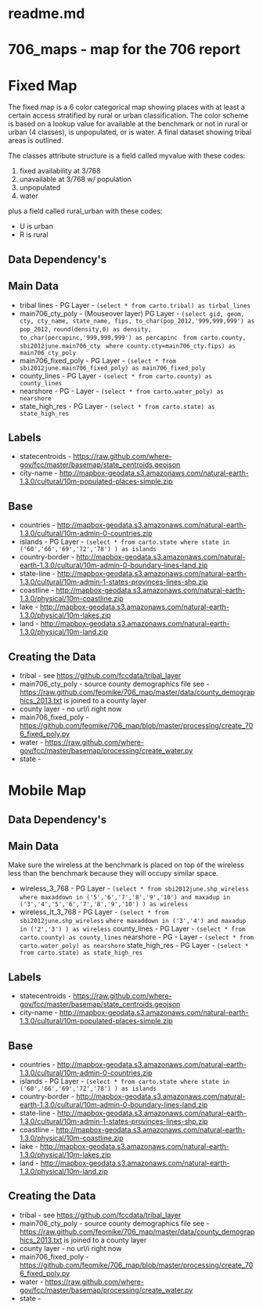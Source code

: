 readme.md
=========

706_maps - map for the 706 report
=======


Fixed Map
=========

The fixed map is a 6 color categorical map showing places with at least a certain access stratified by rural or urban classification.  The color scheme is based on a lookup value for available at the benchmark or not in rural or urban (4 classes), is unpopulated, or is water.  A final dataset showing tribal areas is outlined.

The classes attribute structure is a field called myvalue with these codes:

1. fixed availability at 3/768
2. unavailable at 3/768 w/ population
3. unpopulated
4. water

plus a field called rural_urban with these codes:
- U is urban
- R is rural


Data Dependency's
-----------------
Main Data
---------
- tribal lines - PG Layer - `(select * from carto.tribal) as tirbal_lines`
- main706_cty_poly - (Mouseover layer) PG Layer -  `(select gid, geom, cty, cty_name, state_name, fips, to_char(pop_2012,'999,999,999') as pop_2012,` 
  `round(density,0) as density, to_char(percapinc,'999,999,999') as percapinc `
  `from carto.county, sbi2012june.main706_cty `
  `where county.cty=main706_cty.fips) as main706_cty_poly`
- main706_fixed_poly - PG Layer - `(select * from sbi2012june.main706_fixed_poly) as main706_fixed_poly`
- county_lines - PG Layer - `(select * from carto.county) as county_lines`
- nearshore - PG - Layer - `(select * from carto.water_poly) as nearshore`
- state_high_res - PG Layer - `(select * from carto.state) as state_high_res`

Labels
------
- statecentroids - https://raw.github.com/where-gov/fcc/master/basemap/state_centroids.geojson
- city-name - http://mapbox-geodata.s3.amazonaws.com/natural-earth-1.3.0/cultural/10m-populated-places-simple.zip

Base
----
- countries - http://mapbox-geodata.s3.amazonaws.com/natural-earth-1.3.0/cultural/10m-admin-0-countries.zip
- islands - PG Layer - `(select * from carto.state where state in ('60','66','69','72','78') ) as islands`
- country-border - http://mapbox-geodata.s3.amazonaws.com/natural-earth-1.3.0/cultural/10m-admin-0-boundary-lines-land.zip
- state-line - http://mapbox-geodata.s3.amazonaws.com/natural-earth-1.3.0/cultural/10m-admin-1-states-provinces-lines-shp.zip
- coastline - http://mapbox-geodata.s3.amazonaws.com/natural-earth-1.3.0/physical/10m-coastline.zip
- lake - http://mapbox-geodata.s3.amazonaws.com/natural-earth-1.3.0/physical/10m-lakes.zip
- land - http://mapbox-geodata.s3.amazonaws.com/natural-earth-1.3.0/physical/10m-land.zip


Creating the Data
-----------------
- tribal - see https://github.com/fccdata/tribal_layer
- main706_cty_poly - source county demographics file see - https://raw.github.com/feomike/706_map/master/data/county_demographics_2013.txt is joined to a county layer 
- county layer - no url/i right now
- main706_fixed_poly - https://github.com/feomike/706_map/blob/master/processing/create_706_fixed_poly.py
- water - https://raw.github.com/where-gov/fcc/master/basemap/processing/create_water.py 
- state - 
  


Mobile Map
=========

Data Dependency's
-----------------
Main Data
---------
Make sure the wireless at the benchmark is placed on top of the wireless less than the benchmark because they will occupy similar space.

- wireless_3_768 - PG Layer - `(select * from sbi2012june.shp_wireless`
  `where maxaddown in ('5','6','7','8','9','10') and maxadup in ('3','4','5','6','7','8','9','10') ) as wireless`
- wireless_lt_3_768 - PG Layer - `(select * from sbi2012june.shp_wireless`
  `where maxaddown in ('3','4') and maxadup in ('2','3') ) as wireless`
county_lines - PG Layer - `(select * from carto.county) as county_lines`
nearshore - PG - Layer - `(select * from carto.water_poly) as nearshore`
state_high_res - PG Layer - `(select * from carto.state) as state_high_res`


Labels
------
- statecentroids - https://raw.github.com/where-gov/fcc/master/basemap/state_centroids.geojson
- city-name - http://mapbox-geodata.s3.amazonaws.com/natural-earth-1.3.0/cultural/10m-populated-places-simple.zip

Base
----
- countries - http://mapbox-geodata.s3.amazonaws.com/natural-earth-1.3.0/cultural/10m-admin-0-countries.zip
- islands - PG Layer - `(select * from carto.state where state in ('60','66','69','72','78') ) as islands`
- country-border - http://mapbox-geodata.s3.amazonaws.com/natural-earth-1.3.0/cultural/10m-admin-0-boundary-lines-land.zip
- state-line - http://mapbox-geodata.s3.amazonaws.com/natural-earth-1.3.0/cultural/10m-admin-1-states-provinces-lines-shp.zip
- coastline - http://mapbox-geodata.s3.amazonaws.com/natural-earth-1.3.0/physical/10m-coastline.zip
- lake - http://mapbox-geodata.s3.amazonaws.com/natural-earth-1.3.0/physical/10m-lakes.zip
- land - http://mapbox-geodata.s3.amazonaws.com/natural-earth-1.3.0/physical/10m-land.zip

Creating the Data
-----------------
- tribal - see https://github.com/fccdata/tribal_layer
- main706_cty_poly - source county demographics file see - https://raw.github.com/feomike/706_map/master/data/county_demographics_2013.txt is joined to a county layer 
- county layer - no url/i right now
- main706_fixed_poly - https://github.com/feomike/706_map/blob/master/processing/create_706_fixed_poly.py
- water - https://raw.github.com/where-gov/fcc/master/basemap/processing/create_water.py 
- state - 

